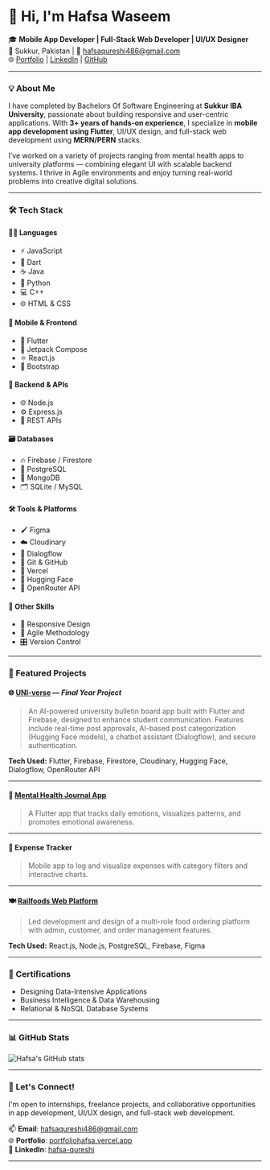 # 👋 Hi, I'm Hafsa Waseem

🎓 **Mobile App Developer  | Full-Stack Web Developer | UI/UX Designer**  
📍 Sukkur, Pakistan | 📧 hafsaqureshi486@gmail.com  
🌐 [Portfolio](https://portfoliohafsa.vercel.app) | [LinkedIn](https://linkedin.com/in/hafsa-qureshi-51aa93286) | [GitHub](https://github.com/HafsaQureshi1)

---

### 💡 About Me

I have completed by Bachelors Of Software Engineering  at **Sukkur IBA University**, passionate about building responsive and user-centric applications. With **3+ years of hands-on experience**, I specialize in **mobile app development using Flutter**, UI/UX design, and full-stack web development using **MERN/PERN** stacks.  

I’ve worked on a variety of projects ranging from mental health apps to university platforms — combining elegant UI with scalable backend systems. I thrive in Agile environments and enjoy turning real-world problems into creative digital solutions.

---


### 🛠 Tech Stack

#### 🧑‍💻 Languages
- ⚡ JavaScript
- 💙 Dart
- ☕ Java
- 🐍 Python
- 💻 C++
- 🌐 HTML & CSS

#### 📱 Mobile & Frontend
- 📱 Flutter
- 💠 Jetpack Compose
- ⚛️ React.js
- 🎨 Bootstrap

#### 🔧 Backend & APIs
- 🌐 Node.js
- ⚙️ Express.js
- 🔗 REST APIs

#### 🗃️ Databases
- 🔥 Firebase / Firestore
- 🐘 PostgreSQL
- 🍃 MongoDB
- 🗂️ SQLite / MySQL

#### 🛠 Tools & Platforms
- 🖌️ Figma
- ☁️ Cloudinary
- 🧠 Dialogflow
- 🧪 Git & GitHub
- 🚀 Vercel
- 🧠 Hugging Face
- 🧬 OpenRouter API

#### 💼 Other Skills
- 📐 Responsive Design
- 🔁 Agile Methodology
- 🎛️ Version Control

---

### 📱 Featured Projects

#### 🌐 [UNI-verse](https://github.com/HafsaQureshi1) — *Final Year Project*  
> An AI-powered university bulletin board app built with Flutter and Firebase, designed to enhance student communication. Features include real-time post approvals, AI-based post categorization (Hugging Face models), a chatbot assistant (Dialogflow), and secure authentication.  

**Tech Used:** Flutter, Firebase, Firestore, Cloudinary, Hugging Face, Dialogflow, OpenRouter API  

---

#### 💭 [Mental Health Journal App](https://github.com/HafsaQureshi1)  
> A Flutter app that tracks daily emotions, visualizes patterns, and promotes emotional awareness.  

---

#### 💸 Expense Tracker  
> Mobile app to log and visualize expenses with category filters and interactive charts.

---

#### 🍽️ [Railfoods Web Platform](https://github.com/HafsaQureshi1)  
> Led development and design of a multi-role food ordering platform with admin, customer, and order management features.  

**Tech Used:** React.js, Node.js, PostgreSQL, Firebase, Figma  

---

### 🌟 Certifications
- Designing Data-Intensive Applications  
- Business Intelligence & Data Warehousing  
- Relational & NoSQL Database Systems

---

### 📊 GitHub Stats

![Hafsa's GitHub stats](https://github-readme-stats.vercel.app/api?username=HafsaQureshi1&show_icons=true&theme=radical)

---

### 🤝 Let's Connect!
I'm open to internships, freelance projects, and collaborative opportunities in app development, UI/UX design, and full-stack web development.

📫 **Email**: hafsaqureshi486@gmail.com  
🌐 **Portfolio**: [portfoliohafsa.vercel.app](https://portfoliohafsa.vercel.app)  
🔗 **LinkedIn**: [hafsa-qureshi](https://linkedin.com/in/hafsa-qureshi-51aa93286)

---
